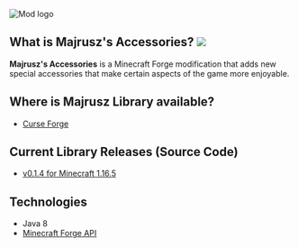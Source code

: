 ![Mod logo](https://github.com/Majrusz/MajruszsAccessories/blob/1.16.5/accessories_main.png?raw=true)

## What is Majrusz's Accessories? [![](http://cf.way2muchnoise.eu/full_majrusz-accessories_downloads.svg)](https://www.curseforge.com/minecraft/mc-mods/majrusz-library)
**Majrusz's Accessories** is a Minecraft Forge modification that adds new special
accessories that make certain aspects of the game more enjoyable.

## Where is Majrusz Library available?
- [Curse Forge](https://www.curseforge.com/minecraft/mc-mods/majrusz-accessories)

## Current Library Releases (Source Code)
- [v0.1.4 for Minecraft 1.16.5](https://github.com/Majrusz/MajruszAccessories/tree/1.16.5)

## Technologies
- Java 8
- [Minecraft Forge API](https://github.com/MinecraftForge/MinecraftForge)
